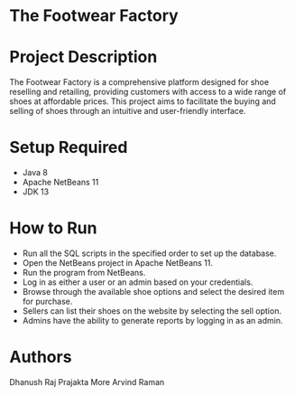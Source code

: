 # The Footwear Factory

# Project Description
The Footwear Factory is a comprehensive platform designed for shoe reselling and retailing, providing customers with access to a wide range of shoes at affordable prices. This project aims to facilitate the buying and selling of shoes through an intuitive and user-friendly interface.

# Setup Required
- Java 8
- Apache NetBeans 11
- JDK 13

# How to Run
- Run all the SQL scripts in the specified order to set up the database.
- Open the NetBeans project in Apache NetBeans 11.
- Run the program from NetBeans.
- Log in as either a user or an admin based on your credentials.
- Browse through the available shoe options and select the desired item for purchase.
- Sellers can list their shoes on the website by selecting the sell option.
- Admins have the ability to generate reports by logging in as an admin.

# Authors
Dhanush Raj
Prajakta More
Arvind Raman
